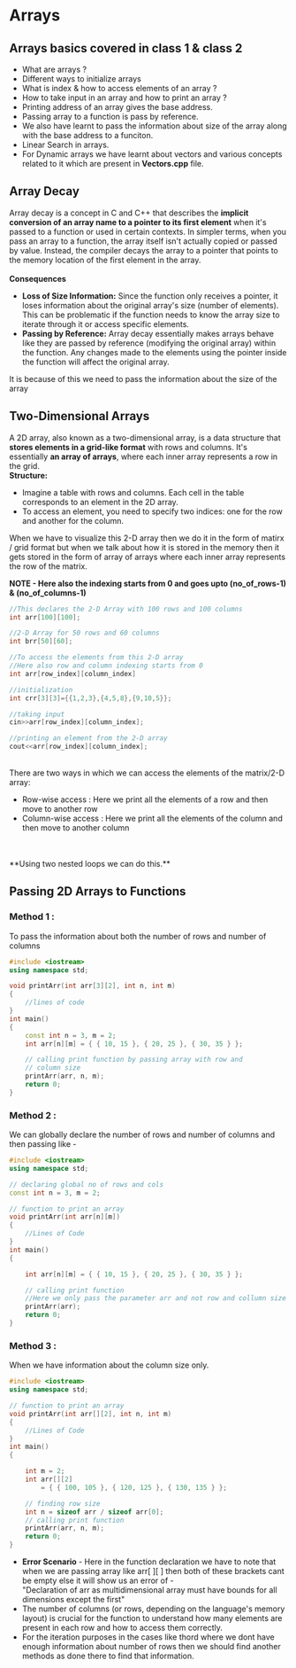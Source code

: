# Arrays
## Arrays basics covered in class 1 & class 2
 - What are arrays ?
 - Different ways to initialize arrays
 - What is index & how to access elements of an array ?
 - How to take input in an array and how to print an array ?
 - Printing address of an array gives the base address.
 - Passing array to a function is pass by reference.
 - We also have learnt to pass the information about size of the array along with the base address to a funciton.
 - Linear Search in arrays.
 - For Dynamic arrays we have learnt about vectors and various concepts related to it which are present in **Vectors.cpp** file.

 ## Array Decay

 Array decay is a concept in C and C++ that describes the **implicit conversion of an array name to a pointer to its first element** when it's passed to a function or used in certain contexts. In simpler terms, when you pass an array to a function, the array itself isn't actually copied or passed by value. Instead, the compiler decays the array to a pointer that points to the memory location of the first element in the array.<br>
 <br>
 **Consequences**<br>
 - **Loss of Size Information:** Since the function only receives a pointer, it loses information about the original array's size (number of elements). This can be problematic if the function needs to know the array size to iterate through it or access specific elements.
 - **Passing by Reference:** Array decay essentially makes arrays behave like they are passed by reference (modifying the original array) within the function. Any changes made to the elements using the pointer inside the function will affect the original array.

 It is because of this we need to pass the information about the size of the array


 ## Two-Dimensional Arrays

 A 2D array, also known as a two-dimensional array, is a data structure that **stores elements in a grid-like format** with rows and columns. It's essentially **an array of arrays**, where each inner array represents a row in the grid.<br>
 **Structure:**<br>

 - Imagine a table with rows and columns. Each cell in the table corresponds to an element in the 2D array.
 - To access an element, you need to specify two indices: one for the row and another for the column.

 When we have to visualize this 2-D array then we do it in the form of matirx / grid format but when we talk about how it is stored in the memory then it gets stored in the form of array of arrays where each inner array represents the row of the matrix.

 **NOTE - Here also the indexing starts from 0 and goes upto (no_of_rows-1) & (no_of_columns-1)**


 ```C++
 //This declares the 2-D Array with 100 rows and 100 columns
 int arr[100][100];

 //2-D Array for 50 rows and 60 columns
 int brr[50][60];

 //To access the elements from this 2-D array
 //Here also row and column indexing starts from 0
 int arr[row_index][column_index]

 //initialization
 int crr[3][3]={{1,2,3},{4,5,8},{9,10,5}};

 //taking input
 cin>>arr[row_index][column_index];

 //printing an element from the 2-D array
 cout<<arr[row_index][column_index];
 ```

<br>
There are two ways in which we can access the elements of the matrix/2-D array:<br>

- Row-wise access : Here we print all the elements of a row and then move to another row
- Column-wise access : Here we print all the elements of the column and then move to another column
<br>
<br>
**Using two nested loops we can do this.**

## Passing 2D Arrays to Functions

### Method 1 : 
To pass the information about both the number of rows and number of columns
```C++
#include <iostream> 
using namespace std; 

void printArr(int arr[3][2], int n, int m) 
{ 
    //lines of code
} 
int main() 
{ 
	const int n = 3, m = 2; 
	int arr[n][m] = { { 10, 15 }, { 20, 25 }, { 30, 35 } }; 

	// calling print function by passing array with row and 
	// column size 
	printArr(arr, n, m); 
	return 0; 
}

```
### Method 2 :
We can globally declare the number of rows and number of columns and then passing like - 
```C++
#include <iostream> 
using namespace std; 

// declaring global no of rows and cols 
const int n = 3, m = 2; 

// function to print an array 
void printArr(int arr[n][m]) 
{ 
    //Lines of Code
} 
int main() 
{ 

	int arr[n][m] = { { 10, 15 }, { 20, 25 }, { 30, 35 } }; 

	// calling print function 
    //Here we only pass the parameter arr and not row and collumn size
	printArr(arr); 
	return 0; 
}
```
### Method 3 :
When we have information about the column size only.
```C++
#include <iostream> 
using namespace std; 

// function to print an array 
void printArr(int arr[][2], int n, int m) 
{ 
    //Lines of Code
} 
int main() 
{ 

	int m = 2; 
	int arr[][2] 
		= { { 100, 105 }, { 120, 125 }, { 130, 135 } }; 

	// finding row size 
	int n = sizeof arr / sizeof arr[0]; 
	// calling print function 
	printArr(arr, n, m); 
	return 0; 
}
```
- **Error Scenario** - Here in the function declaration we have to note that when we are passing array like arr[ ][ ] then both of these brackets cant be empty else it will show us an error of - <br>
"Declaration of arr as multidimensional array must have bounds for all dimensions except the first"<br>
- The number of columns (or rows, depending on the language's memory layout) is crucial for the function to understand how many elements are present in each row and how to access them correctly.
- For the iteration purposes in the cases like thord where we dont have enough information about number of rows then we should find another methods as done there to find that information. 
